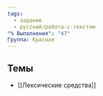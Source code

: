 ```yaml
---
tags:
  - задание
  - русский/работа-с-текстом
"% Выполнения": "47"
Группа: Красная
---
```

## Темы
- [[Лексические средства]]

